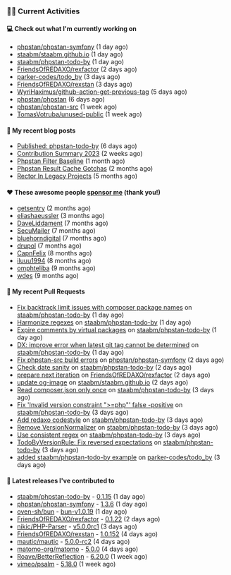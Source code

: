 ### 👨‍💻 Current Activities


#### 💻 Check out what I'm currently working on

- [phpstan/phpstan-symfony](https://github.com/phpstan/phpstan-symfony) (1 day ago)
- [staabm/staabm.github.io](https://github.com/staabm/staabm.github.io) (1 day ago)
- [staabm/phpstan-todo-by](https://github.com/staabm/phpstan-todo-by) (1 day ago)
- [FriendsOfREDAXO/rexfactor](https://github.com/FriendsOfREDAXO/rexfactor) (2 days ago)
- [parker-codes/todo_by](https://github.com/parker-codes/todo_by) (3 days ago)
- [FriendsOfREDAXO/rexstan](https://github.com/FriendsOfREDAXO/rexstan) (3 days ago)
- [WyriHaximus/github-action-get-previous-tag](https://github.com/WyriHaximus/github-action-get-previous-tag) (5 days ago)
- [phpstan/phpstan](https://github.com/phpstan/phpstan) (6 days ago)
- [phpstan/phpstan-src](https://github.com/phpstan/phpstan-src) (1 week ago)
- [TomasVotruba/unused-public](https://github.com/TomasVotruba/unused-public) (1 week ago)


#### 📜 My recent blog posts

- [Published: phpstan-todo-by](https://staabm.github.io/2023/12/17/phpstan-todo-by-published.html) (6 days ago)
- [Contribution Summary 2023](https://staabm.github.io/2023/12/07/contribution-summary-2023.html) (2 weeks ago)
- [Phpstan Filter Baseline](https://staabm.github.io/2023/10/30/phpstan-filter-baseline.html) (1 month ago)
- [Phpstan Result Cache Gotchas](https://staabm.github.io/2023/10/21/phpstan-result-cache-gotchas.html) (2 months ago)
- [Rector In Legacy Projects](https://staabm.github.io/2023/07/23/rector-in-legacy-projects.html) (5 months ago)


#### ❤️ These awesome people [sponsor me](https://github.com/sponsors/staabm) (thank you!)

- [getsentry](https://github.com/getsentry) (2 months ago)
- [eliashaeussler](https://github.com/eliashaeussler) (3 months ago)
- [DaveLiddament](https://github.com/DaveLiddament) (7 months ago)
- [SecuMailer](https://github.com/SecuMailer) (7 months ago)
- [bluehorndigital](https://github.com/bluehorndigital) (7 months ago)
- [drupol](https://github.com/drupol) (7 months ago)
- [CapnFelix](https://github.com/CapnFelix) (8 months ago)
- [iluuu1994](https://github.com/iluuu1994) (8 months ago)
- [omphteliba](https://github.com/omphteliba) (9 months ago)
- [wdes](https://github.com/wdes) (9 months ago)


#### 🔨 My recent Pull Requests

- [Fix backtrack limit issues with composer package names](https://github.com/staabm/phpstan-todo-by/pull/46) on [staabm/phpstan-todo-by](https://github.com/staabm/phpstan-todo-by) (1 day ago)
- [Harmonize regexes](https://github.com/staabm/phpstan-todo-by/pull/45) on [staabm/phpstan-todo-by](https://github.com/staabm/phpstan-todo-by) (1 day ago)
- [Expire comments by virtual packages](https://github.com/staabm/phpstan-todo-by/pull/43) on [staabm/phpstan-todo-by](https://github.com/staabm/phpstan-todo-by) (1 day ago)
- [DX: improve error when latest git tag cannot be determined](https://github.com/staabm/phpstan-todo-by/pull/41) on [staabm/phpstan-todo-by](https://github.com/staabm/phpstan-todo-by) (1 day ago)
- [Fix phpstan-src build errors](https://github.com/phpstan/phpstan-symfony/pull/375) on [phpstan/phpstan-symfony](https://github.com/phpstan/phpstan-symfony) (2 days ago)
- [Check date sanity](https://github.com/staabm/phpstan-todo-by/pull/40) on [staabm/phpstan-todo-by](https://github.com/staabm/phpstan-todo-by) (2 days ago)
- [prepare next iteration](https://github.com/FriendsOfREDAXO/rexfactor/pull/154) on [FriendsOfREDAXO/rexfactor](https://github.com/FriendsOfREDAXO/rexfactor) (2 days ago)
- [update og-image](https://github.com/staabm/staabm.github.io/pull/109) on [staabm/staabm.github.io](https://github.com/staabm/staabm.github.io) (2 days ago)
- [Read composer.json only once](https://github.com/staabm/phpstan-todo-by/pull/39) on [staabm/phpstan-todo-by](https://github.com/staabm/phpstan-todo-by) (3 days ago)
- [Fix &#39;Invalid version constraint &#34;&gt;=php&#34;&#39; false -positive](https://github.com/staabm/phpstan-todo-by/pull/38) on [staabm/phpstan-todo-by](https://github.com/staabm/phpstan-todo-by) (3 days ago)
- [Add redaxo codestyle](https://github.com/staabm/phpstan-todo-by/pull/37) on [staabm/phpstan-todo-by](https://github.com/staabm/phpstan-todo-by) (3 days ago)
- [Remove VersionNormalizer](https://github.com/staabm/phpstan-todo-by/pull/36) on [staabm/phpstan-todo-by](https://github.com/staabm/phpstan-todo-by) (3 days ago)
- [Use consistent regex](https://github.com/staabm/phpstan-todo-by/pull/35) on [staabm/phpstan-todo-by](https://github.com/staabm/phpstan-todo-by) (3 days ago)
- [TodoByVersionRule: Fix reversed expectations](https://github.com/staabm/phpstan-todo-by/pull/34) on [staabm/phpstan-todo-by](https://github.com/staabm/phpstan-todo-by) (3 days ago)
- [added staabm/phpstan-todo-by example](https://github.com/parker-codes/todo_by/pull/6) on [parker-codes/todo_by](https://github.com/parker-codes/todo_by) (3 days ago)


#### 🔭 Latest releases I've contributed to

- [staabm/phpstan-todo-by](https://github.com/staabm/phpstan-todo-by) - [0.1.15](https://github.com/staabm/phpstan-todo-by/releases/tag/0.1.15) (1 day ago)
- [phpstan/phpstan-symfony](https://github.com/phpstan/phpstan-symfony) - [1.3.6](https://github.com/phpstan/phpstan-symfony/releases/tag/1.3.6) (1 day ago)
- [oven-sh/bun](https://github.com/oven-sh/bun) - [bun-v1.0.19](https://github.com/oven-sh/bun/releases/tag/bun-v1.0.19) (1 day ago)
- [FriendsOfREDAXO/rexfactor](https://github.com/FriendsOfREDAXO/rexfactor) - [0.1.22](https://github.com/FriendsOfREDAXO/rexfactor/releases/tag/0.1.22) (2 days ago)
- [nikic/PHP-Parser](https://github.com/nikic/PHP-Parser) - [v5.0.0rc1](https://github.com/nikic/PHP-Parser/releases/tag/v5.0.0rc1) (3 days ago)
- [FriendsOfREDAXO/rexstan](https://github.com/FriendsOfREDAXO/rexstan) - [1.0.152](https://github.com/FriendsOfREDAXO/rexstan/releases/tag/1.0.152) (4 days ago)
- [mautic/mautic](https://github.com/mautic/mautic) - [5.0.0-rc2](https://github.com/mautic/mautic/releases/tag/5.0.0-rc2) (4 days ago)
- [matomo-org/matomo](https://github.com/matomo-org/matomo) - [5.0.0](https://github.com/matomo-org/matomo/releases/tag/5.0.0) (4 days ago)
- [Roave/BetterReflection](https://github.com/Roave/BetterReflection) - [6.20.0](https://github.com/Roave/BetterReflection/releases/tag/6.20.0) (1 week ago)
- [vimeo/psalm](https://github.com/vimeo/psalm) - [5.18.0](https://github.com/vimeo/psalm/releases/tag/5.18.0) (1 week ago)

